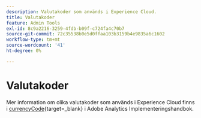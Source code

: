 ```yaml
---
description: Valutakoder som används i Experience Cloud.
title: Valutakoder
feature: Admin Tools
exl-id: 8c9a2216-3259-4fdb-b09f-c724fa4c70b7
source-git-commit: 72c35538b0e5d0ffaa103b3159b4e9835a6c1602
workflow-type: tm+mt
source-wordcount: '41'
ht-degree: 0%

---
```


# Valutakoder

Mer information om olika valutakoder som används i Experience Cloud finns i [currencyCode](https://experienceleague.adobe.com/docs/analytics/implementation/vars/config-vars/currencycode.html){target=_blank} i Adobe Analytics Implementeringshandbok.



